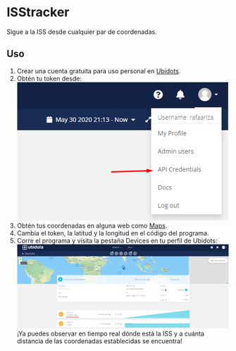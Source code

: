 # ISStracker
Sigue a la ISS desde cualquier par de coordenadas.
## Uso
1. Crear una cuenta gratuita para uso personal en [Ubidots](https://ubidots.com/).
2. Obtén tu token desde:  
![token](img/descarga2.png)
3. Obtén tus coordenadas en alguna web como [Maps](https://www.google.com/maps).
4. Cambia el token, la latitud y la longitud en el código del programa.
5. Corre el programa y visita la pestaña Devices en tu perfil de Ubidots:
![device](img/descarga.png)
¡Ya puedes observar en tiempo real dónde está la ISS y a cuánta distancia de las coordenadas establecidas se encuentra!
